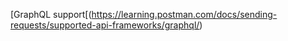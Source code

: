 [GraphQL support[(https://learning.postman.com/docs/sending-requests/supported-api-frameworks/graphql/)
